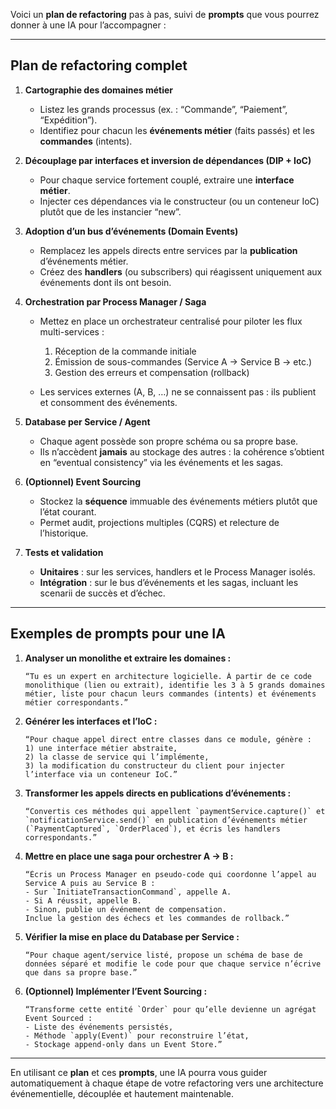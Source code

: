 Voici un **plan de refactoring** pas à pas, suivi de **prompts** que vous pourrez donner à une IA pour l’accompagner :

---

## Plan de refactoring complet

1. **Cartographie des domaines métier**

    * Listez les grands processus (ex. : “Commande”, “Paiement”, “Expédition”).
    * Identifiez pour chacun les **événements métier** (faits passés) et les **commandes** (intents).

2. **Découplage par interfaces et inversion de dépendances (DIP + IoC)**

    * Pour chaque service fortement couplé, extraire une **interface métier**.
    * Injecter ces dépendances via le constructeur (ou un conteneur IoC) plutôt que de les instancier “new”.

3. **Adoption d’un bus d’événements (Domain Events)**

    * Remplacez les appels directs entre services par la **publication** d’événements métier.
    * Créez des **handlers** (ou subscribers) qui réagissent uniquement aux événements dont ils ont besoin.

4. **Orchestration par Process Manager / Saga**

    * Mettez en place un orchestrateur centralisé pour piloter les flux multi-services :

        1. Réception de la commande initiale
        2. Émission de sous-commandes (Service A → Service B → etc.)
        3. Gestion des erreurs et compensation (rollback)
    * Les services externes (A, B, …) ne se connaissent pas : ils publient et consomment des événements.

5. **Database per Service / Agent**

    * Chaque agent possède son propre schéma ou sa propre base.
    * Ils n’accèdent **jamais** au stockage des autres : la cohérence s’obtient en “eventual consistency” via les
      événements et les sagas.

6. **(Optionnel) Event Sourcing**

    * Stockez la **séquence** immuable des événements métiers plutôt que l’état courant.
    * Permet audit, projections multiples (CQRS) et relecture de l’historique.

7. **Tests et validation**

    * **Unitaires** : sur les services, handlers et le Process Manager isolés.
    * **Intégration** : sur le bus d’événements et les sagas, incluant les scenarii de succès et d’échec.

---

## Exemples de prompts pour une IA

1. **Analyser un monolithe et extraire les domaines :**

   ```
   “Tu es un expert en architecture logicielle. À partir de ce code monolithique (lien ou extrait), identifie les 3 à 5 grands domaines métier, liste pour chacun leurs commandes (intents) et événements métier correspondants.”  
   ```

2. **Générer les interfaces et l’IoC :**

   ```
   “Pour chaque appel direct entre classes dans ce module, génère :  
   1) une interface métier abstraite,  
   2) la classe de service qui l’implémente,  
   3) la modification du constructeur du client pour injecter l’interface via un conteneur IoC.”  
   ```

3. **Transformer les appels directs en publications d’événements :**

   ```
   “Convertis ces méthodes qui appellent `paymentService.capture()` et `notificationService.send()` en publication d’événements métier (`PaymentCaptured`, `OrderPlaced`), et écris les handlers correspondants.”  
   ```

4. **Mettre en place une saga pour orchestrer A → B :**

   ```
   “Écris un Process Manager en pseudo-code qui coordonne l’appel au Service A puis au Service B :  
   - Sur `InitiateTransactionCommand`, appelle A.  
   - Si A réussit, appelle B.  
   - Sinon, publie un événement de compensation.  
   Inclue la gestion des échecs et les commandes de rollback.”  
   ```

5. **Vérifier la mise en place du Database per Service :**

   ```
   “Pour chaque agent/service listé, propose un schéma de base de données séparé et modifie le code pour que chaque service n’écrive que dans sa propre base.”  
   ```

6. **(Optionnel) Implémenter l’Event Sourcing :**

   ```
   “Transforme cette entité `Order` pour qu’elle devienne un agrégat Event Sourced :  
   - Liste des événements persistés,  
   - Méthode `apply(Event)` pour reconstruire l’état,  
   - Stockage append-only dans un Event Store.”  
   ```

---

En utilisant ce **plan** et ces **prompts**, une IA pourra vous guider automatiquement à chaque étape de votre
refactoring vers une architecture événementielle, découplée et hautement maintenable.
